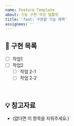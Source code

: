 ```yaml
---
name: Feature Template
about: 기능 구현 작성 템플릿
title: 'feat: 구현할 기능 제목'
assignees: ''
---
```


## 📝 구현 목록

- [ ] 작업1
- [ ] 작업2
  - [ ] 작업 2-1
  - [ ] 작업 2-2

<br>

## 💡 참고자료

- (없다면 이 항목을 지워주세요.)
